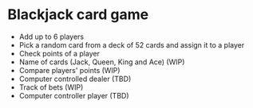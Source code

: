 Blackjack card game
======
* Add up to 6 players
* Pick a random card from a deck of 52 cards and assign it to a player
* Check points of a player
* Name of cards (Jack, Queen, King and Ace) (WIP)
* Compare players' points (WIP)
* Computer controlled dealer (TBD)
* Track of bets (WIP)
* Computer controller player (TBD)
